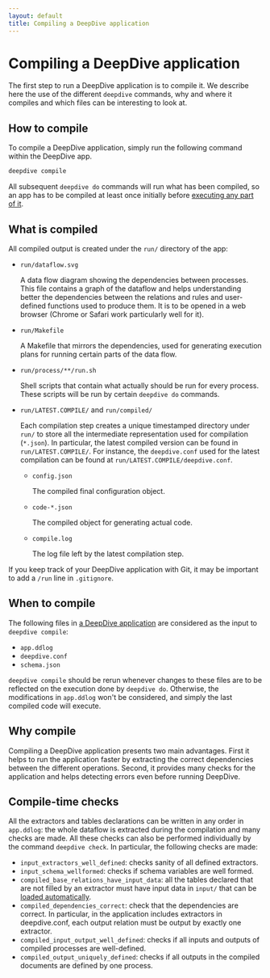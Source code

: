 ```yaml
---
layout: default
title: Compiling a DeepDive application
---
```


# Compiling a DeepDive application

The first step to run a DeepDive application is to compile it.
We describe here the use of the different `deepdive` commands, why and where it compiles and which files can be interesting to look at.


## How to compile

To compile a DeepDive application, simply run the following command within the DeepDive app.

```bash
deepdive compile
```

All subsequent `deepdive do` commands will run what has been compiled, so an app has to be compiled at least once initially before [executing any part of it](ops-execution.md).



## What is compiled

All compiled output is created under the `run/` directory of the app:

* `run/dataflow.svg`

    A data flow diagram showing the dependencies between processes.
    This file contains a graph of the dataflow and helps understanding better the dependencies between the relations and rules and user-defined functions used to produce them.
    It is to be opened in a web browser (Chrome or Safari work particularly well for it).

* `run/Makefile`

    A Makefile that mirrors the dependencies, used for generating execution plans for running certain parts of the data flow.

* `run/process/**/run.sh`

    Shell scripts that contain what actually should be run for every process.
    These scripts will be run by certain `deepdive do` commands.

* `run/LATEST.COMPILE/` and `run/compiled/`

    Each compilation step creates a unique timestamped directory under `run/` to store all the intermediate representation used for compilation (`*.json`).
    In particular, the latest compiled version can be found in `run/LATEST.COMPILE/`.
    For instance, the `deepdive.conf` used for the latest compilation can be found at `run/LATEST.COMPILE/deepdive.conf`.

    * `config.json`

        The compiled final configuration object.

    * `code-*.json`

        The compiled object for generating actual code.

    * `compile.log`

        The log file left by the latest compilation step.

If you keep track of your DeepDive application with Git, it may be important to add a `/run` line in `.gitignore`.


## When to compile

The following files in [a DeepDive application](deepdiveapp.md) are considered as the input to `deepdive compile`:

* `app.ddlog`
* `deepdive.conf`
* `schema.json`

`deepdive compile` should be rerun whenever changes to these files are to be reflected on the execution done by `deepdive do`.
Otherwise, the modifications in `app.ddlog` won't be considered, and simply the last compiled code will execute.


## Why compile

Compiling a DeepDive application presents two main advantages.
First it helps to run the application faster by extracting the correct dependencies between the different operations.
Second, it provides many checks for the application and helps detecting errors even before running DeepDive.


## Compile-time checks

All the extractors and tables declarations can be written in any order in `app.ddlog`: the whole dataflow is extracted during the compilation and many checks are made.
All these checks can also be performed individually by the command `deepdive check`.
In particular, the following checks are made:

* `input_extractors_well_defined`: checks sanity of all defined extractors.
* `input_schema_wellformed`: checks if schema variables are well formed.
* `compiled_base_relations_have_input_data`: all the tables declared that are not filled by an extractor must have input data in `input/` that can be [loaded automatically](ops-data.md#organizing-input-data).
* `compiled_dependencies_correct`: check that the dependencies are correct. In particular, in the application includes extractors in deepdive.conf, each output relation must be output by exactly one extractor.
* `compiled_input_output_well_defined`: checks if all inputs and outputs of compiled processes are well-defined.
* `compiled_output_uniquely_defined`: checks if all outputs in the compiled documents are defined by one process.

